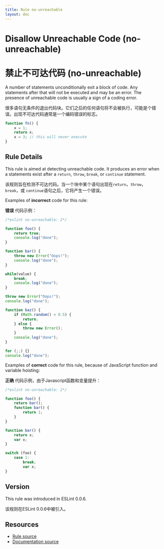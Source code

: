 ```yaml
---
title: Rule no-unreachable
layout: doc
---
```

<!-- Note: No pull requests accepted for this file. See README.md in the root directory for details. -->

# Disallow Unreachable Code (no-unreachable)

# 禁止不可达代码 (no-unreachable)

A number of statements unconditionally exit a block of code. Any statements after that will not be executed and may be an error. The presence of unreachable code is usually a sign of a coding error.

很多语句无条件的退出代码块。它们之后的任何语句将不会被执行，可能是个错误。出现不可达代码通常是一个编码错误的标志。

```js
function fn() {
    x = 1;
    return x;
    x = 3; // this will never execute
}
```

## Rule Details

This rule is aimed at detecting unreachable code. It produces an error when a statements exist after a `return`, `throw`, `break`, or `continue` statement.

该规则旨在检测不可达代码。当一个块中某个语句出现在`return`，`throw`，`break`，或 `continue`语句之后，它将产生一个错误。 
 
Examples of **incorrect** code for this rule:

**错误** 代码示例：

```js
/*eslint no-unreachable: 2*/

function foo() {
    return true;
    console.log("done");
}

function bar() {
    throw new Error("Oops!");
    console.log("done");
}

while(value) {
    break;
    console.log("done");
}

throw new Error("Oops!");
console.log("done");

function baz() {
    if (Math.random() < 0.5) {
        return;
    } else {
        throw new Error();
    }
    console.log("done");
}

for (;;) {}
console.log("done");
```

Examples of **correct** code for this rule, because of JavaScript function and variable hoisting:

**正确** 代码示例，由于Javascript函数和变量提升：

```js
/*eslint no-unreachable: 2*/

function foo() {
    return bar();
    function bar() {
        return 1;
    }
}

function bar() {
    return x;
    var x;
}

switch (foo) {
    case 1:
        break;
        var x;
}
```

## Version

This rule was introduced in ESLint 0.0.6.

该规则在ESLint 0.0.6中被引入。

## Resources

* [Rule source](https://github.com/eslint/eslint/tree/master/lib/rules/no-unreachable.js)
* [Documentation source](https://github.com/eslint/eslint/tree/master/docs/rules/no-unreachable.md)
